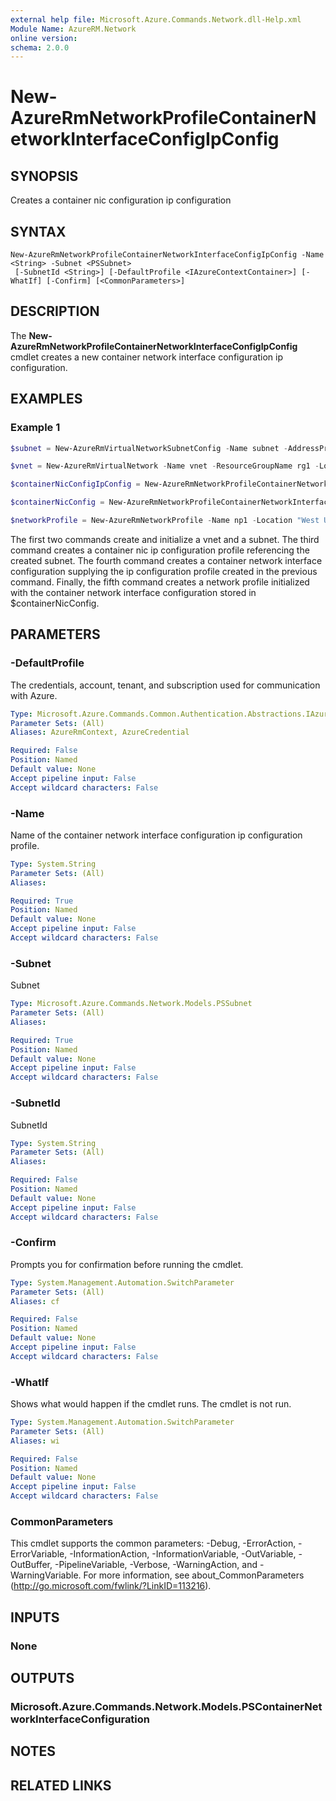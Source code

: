 ```yaml
---
external help file: Microsoft.Azure.Commands.Network.dll-Help.xml
Module Name: AzureRM.Network
online version:
schema: 2.0.0
---
```


# New-AzureRmNetworkProfileContainerNetworkInterfaceConfigIpConfig

## SYNOPSIS
Creates a container nic configuration ip configuration

## SYNTAX

```
New-AzureRmNetworkProfileContainerNetworkInterfaceConfigIpConfig -Name <String> -Subnet <PSSubnet>
 [-SubnetId <String>] [-DefaultProfile <IAzureContextContainer>] [-WhatIf] [-Confirm] [<CommonParameters>]
```

## DESCRIPTION
The **New-AzureRmNetworkProfileContainerNetworkInterfaceConfigIpConfig** cmdlet creates a new container network interface configuration ip configuration. 

## EXAMPLES

### Example 1
```powershell
$subnet = New-AzureRmVirtualNetworkSubnetConfig -Name subnet -AddressPrefix 10.0.1.0/24

$vnet = New-AzureRmVirtualNetwork -Name vnet -ResourceGroupName rg1 -Location "West US" -AddressPrefix 10.0.0.0/16 -Subnet $subnet

$containerNicConfigIpConfig = New-AzureRmNetworkProfileContainerNetworkInterfaceConfigIpConfig -Name ipconfigprofile1 -Subnet $vnet.Subnets[0]

$containerNicConfig = New-AzureRmNetworkProfileContainerNetworkInterfaceConfig -Name cnic -IpConfiguration containerNicConfigIpConfig

$networkProfile = New-AzureRmNetworkProfile -Name np1 -Location "West US" -ResourceGroupName rg1 -ContainerNetworkInterfaceConfiguration $containerNicConfig
```

The first two commands create and initialize a vnet and a subnet. The third command creates a container nic ip configuration profile referencing the created subnet.  The fourth command creates a container network interface configuration supplying the ip configuration profile created in the previous command. Finally, the fifth command creates a network profile initialized with the container network interface configuration stored in $containerNicConfig.

## PARAMETERS

### -DefaultProfile
The credentials, account, tenant, and subscription used for communication with Azure.

```yaml
Type: Microsoft.Azure.Commands.Common.Authentication.Abstractions.IAzureContextContainer
Parameter Sets: (All)
Aliases: AzureRmContext, AzureCredential

Required: False
Position: Named
Default value: None
Accept pipeline input: False
Accept wildcard characters: False
```

### -Name
Name of the container network interface configuration ip configuration profile.

```yaml
Type: System.String
Parameter Sets: (All)
Aliases:

Required: True
Position: Named
Default value: None
Accept pipeline input: False
Accept wildcard characters: False
```

### -Subnet
Subnet

```yaml
Type: Microsoft.Azure.Commands.Network.Models.PSSubnet
Parameter Sets: (All)
Aliases:

Required: True
Position: Named
Default value: None
Accept pipeline input: False
Accept wildcard characters: False
```

### -SubnetId
SubnetId

```yaml
Type: System.String
Parameter Sets: (All)
Aliases:

Required: False
Position: Named
Default value: None
Accept pipeline input: False
Accept wildcard characters: False
```

### -Confirm
Prompts you for confirmation before running the cmdlet.

```yaml
Type: System.Management.Automation.SwitchParameter
Parameter Sets: (All)
Aliases: cf

Required: False
Position: Named
Default value: None
Accept pipeline input: False
Accept wildcard characters: False
```

### -WhatIf
Shows what would happen if the cmdlet runs.
The cmdlet is not run.

```yaml
Type: System.Management.Automation.SwitchParameter
Parameter Sets: (All)
Aliases: wi

Required: False
Position: Named
Default value: None
Accept pipeline input: False
Accept wildcard characters: False
```

### CommonParameters
This cmdlet supports the common parameters: -Debug, -ErrorAction, -ErrorVariable, -InformationAction, -InformationVariable, -OutVariable, -OutBuffer, -PipelineVariable, -Verbose, -WarningAction, and -WarningVariable. For more information, see about_CommonParameters (http://go.microsoft.com/fwlink/?LinkID=113216).

## INPUTS

### None

## OUTPUTS

### Microsoft.Azure.Commands.Network.Models.PSContainerNetworkInterfaceConfiguration

## NOTES

## RELATED LINKS
